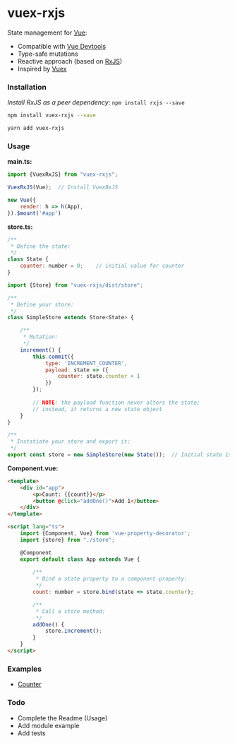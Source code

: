 # vuex-rxjs

State management for [Vue](https://github.com/vuejs/vue):
* Compatible with [Vue Devtools](https://github.com/vuejs/vue-devtools)
* Type-safe mutations
* Reactive approach (based on [RxJS](https://github.com/ReactiveX/rxjs))
* Inspired by [Vuex](https://github.com/vuejs/vuex) 



### Installation

_Install RxJS as a peer dependency:_ `npm install rxjs --save`

```sh
npm install vuex-rxjs --save
```
```sh
yarn add vuex-rxjs
```


### Usage

**main.ts:**
```js
import {VuexRxJS} from "vuex-rxjs";

VuexRxJS(Vue);  // Install VuexRxJS

new Vue({
    render: h => h(App),
}).$mount('#app')
```


**store.ts:**
```js
/**
 * Define the state:
 */
class State {
    counter: number = 0;    // initial value for counter
}
```

```js
import {Store} from "vuex-rxjs/dist/store";

/**
 * Define your store:
 */
class SimpleStore extends Store<State> {

    /**
     * Mutation:
     */
    increment() {
        this.commit({
            type: 'INCREMENT_COUNTER',
            payload: state => ({
                counter: state.counter + 1
            })
        });
        
        // NOTE: the payload function never alters the state;
        // instead, it returns a new state object
    }
}

/**
 * Instatiate your store and export it:
 */
export const store = new SimpleStore(new State());  // Initial state is defined here
```

**Component.vue:**
```html
<template>
    <div id="app">
        <p>Count: {{count}}</p>
        <button @click="addOne()">Add 1</button>
    </div>
</template>

<script lang="ts">
    import {Component, Vue} from 'vue-property-decorator';
    import {store} from "./store";

    @Component
    export default class App extends Vue {
        
        /**
         * Bind a state property to a component property:
         */
        count: number = store.bind(state => state.counter);

        /**
         * Call a store method:
         */
        addOne() {
            store.increment();
        }
    }
</script>
```


### Examples
* [Counter](https://github.com/ManuelSch/vuex-rxjs/tree/master/examples/simple-counter)

### Todo
* Complete the Readme (Usage)
* Add module example
* Add tests
